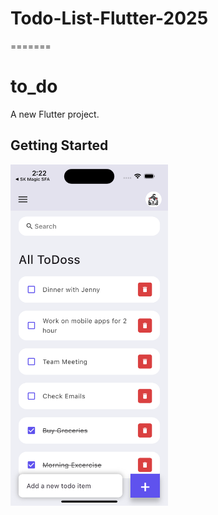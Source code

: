 # Todo-List-Flutter-2025
=======
# to_do

A new Flutter project.

## Getting Started

<img src="https://raw.githubusercontent.com/Afdhal2910/Todo-List-Flutter-2025/main/image.png" style="max-width: 50%;">
